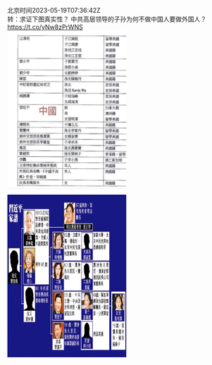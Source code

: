北京时间2023-05-19T07:36:42Z<br>转：求证下图真实性？
中共高层领导的子孙为何不做中国人要做外国人？ https://t.co/yNw8zPrWNS<br><img src='/temp/image/2023/u-Month-5/1659342276491976704_0.jpg' width='270' height='370'><img src='/temp/image/2023/u-Month-5/1659342276491976704_1.jpg' width='270' height='370'><br><br>